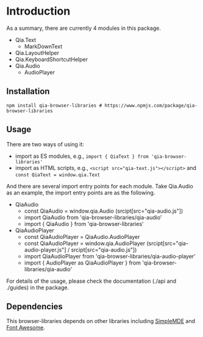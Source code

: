 # Introduction

As a summary, there are currently 4 modules in this package.

* Qia.Text
    * MarkDownText
* Qia.LayoutHelper
* Qia.KeyboardShortcutHelper
* Qia.Audio
    * AudioPlayer


## Installation

```
npm install qia-browser-libraries # https://www.npmjs.com/package/qia-browser-libraries
```


## Usage

There are two ways of using it:

* import as ES modules, e.g., `import { QiaText } from 'qia-browser-libraries'`
* import as HTML scripts, e.g., `<script src="qia-text.js"></script>` and `const QiaText = window.qia.Text`

And there are several import entry points for each module. Take Qia.Audio as an example, the import entry points are as the following.

* QiaAudio
    * const QiaAudio = window.qia.Audio (srcipt[src="qia-audio.js"])
    * import QiaAudio from 'qia-browser-libraries/qia-audio'
    * import { QiaAudio } from 'qia-browser-libraries'
* QiaAudioPlayer
    * const QiaAudioPlayer = QiaAudio.AudioPlayer
    * const QiaAudioPlayer = window.qia.AudioPlayer (srcipt[src="qia-audio-player.js"] / srcipt[src="qia-audio.js"])
    * import QiaAudioPlayer from 'qia-browser-libraries/qia-audio-player'
    * import { AudioPlayer as QiaAudioPlayer } from 'qia-browser-libraries/qia-audio'

For details of the usage, please check the documentation (./api and ./guides) in the package.


## Dependencies

This browser-libraries depends on other libraries including [SimpleMDE](https://www.npmjs.com/package/simplemde) and [Font Awesome](https://www.npmjs.com/package/font-awesome).
